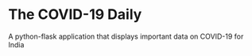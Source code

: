 # The COVID-19 Daily  
A python-flask application that displays important data on COVID-19 for India
